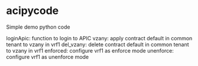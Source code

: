 # acipycode
Simple demo python code

loginApic: function to login to APIC
vzany: apply contract default in common tenant to vzany in vrf1
del_vzany: delete contract default in common tenant to vzany in vrf1
enforced: configure vrf1 as enforce mode
unenforce: configure vrf1 as unenforce mode
